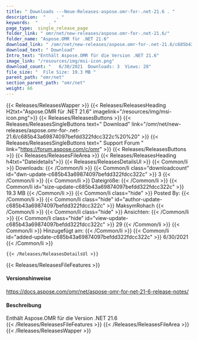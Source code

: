 ```yaml
---
title: " Downloads ---Neue-Releases-aspose.omr-for-.net-21.6 . "
description:  "    . " 
keywords:  "    . " 
page_type:  single_release_page
folder_link: " omr/net/new-releases/aspose.omr-for-.net-21.6/"
folder_name: "Aspose.OMR für .NET 21.6"
download_link: " /omr/net/new-releases/aspose.omr-for-.net-21.6/c685b43a69874097befdd322fdcc322c"
download_text: " Download"
Intro_text: "Enthält Aspose.OMR für die Version .NET 21.6"
image_link: "/resources/img/msi-icon.png"
download_count: "   6/30/2021  Downloads: 3  Views: 28"
file_size: "  File Size: 19.3 MB "
parent_path: "omr/net"
section_parent_path: "omr/net"
weight: 66
---
```


{{< Releases/ReleasesWapper >}}
  {{< Releases/ReleasesHeading H2txt="Aspose.OMR für .NET 21.6" imagelink="/resources/img/msi-icon.png">}}
  {{< Releases/ReleasesButtons >}}
    {{< Releases/ReleasesSingleButtons text=" Download" link="/omr/net/new-releases/aspose.omr-for-.net-21.6/c685b43a69874097befdd322fdcc322c%20%20" >}}
    {{< Releases/ReleasesSingleButtons text=" Support Forum " link="https://forum.aspose.com/c/omr" >}}
  {{< Releases/ReleasesButtons >}}
  {{< Releases/ReleasesFileArea >}}
    {{< Releases/ReleasesHeading h4txt="Dateidetails">}}
    {{< Releases/ReleasesDetailsUl >}}
            {{< Common/li >}} Downloads: {{< /Common/li >}}
      {{< Common/li class="downloadcount" id="dwn-update-c685b43a69874097befdd322fdcc322c" >}} 3 {{< /Common/li >}}
      {{< Common/li >}} Dateigröße: {{< /Common/li >}}
      {{< Common/li id="size-update-c685b43a69874097befdd322fdcc322c" >}} 19.3 MB {{< /Common/li >}} 
      {{< Common/li  class="hide" >}} Posted By: {{< /Common/li >}} 
      {{< Common/li class="hide" id="author-update-c685b43a69874097befdd322fdcc322c" >}} MaksymRohach {{< /Common/li >}}
      {{< Common/li class="hide" >}} Ansichten: {{< /Common/li >}}
      {{< Common/li class="hide" id="view-update-c685b43a69874097befdd322fdcc322c" >}} 29 {{< /Common/li >}}
      {{< Common/li >}} Hinzugefügt am: {{< /Common/li >}}
      {{< Common/li id="added-update-c685b43a69874097befdd322fdcc322c" >}} 6/30/2021 {{< /Common/li >}} 

    {{< /Releases/ReleasesDetailsUl >}}

  {{< Releases/ReleasesFileFeatures >}}
      <h4>Versionshinweise</h4><div> <a href="https://docs.aspose.com/omr/net/aspose-omr-for-net-21-6-release-notes/">https://docs.aspose.com/omr/net/aspose-omr-for-net-21-6-release-notes/</a></div><h4> Beschreibung</h4><div class="HTMLDescription"> Enthält Aspose.OMR für die Version .NET 21.6</div>
  {{< /Releases/ReleasesFileFeatures >}}
 {{< /Releases/ReleasesFileArea >}}
{{< /Releases/ReleasesWapper >}}



